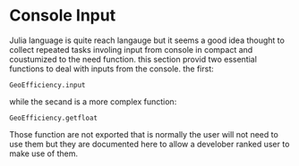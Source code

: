 
# Console Input
Julia language is quite reach langauge but it seems a good idea thought to collect repeated tasks involing input from console in compact and coustumized to the need function.
this section provid two essential functions to deal with inputs from the console. the first:

```
GeoEfficiency.input
```

while the secand is a more complex function:

```
GeoEfficiency.getfloat
```

Those function are not exported that is normally the user will not need to use them but they are documented here to allow a develober ranked user to make use of them.
